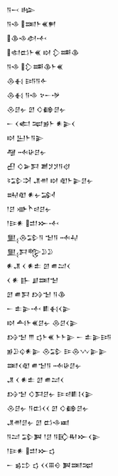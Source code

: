 <div class='block'>
<div class='line'>𒀀𒁁 𒈗</div>
<div class='line'>𒀀𒈾 𒌅𒈨𒌍𒂍</div>
<div class='line'>𒆠𒈾𒀠𒋾</div>
<div class='line'>𒊕𒆗𒈨𒌍 𒊭 𒁷𒌁𒆠</div>
<div class='line'>𒀀𒈾 𒁷𒌁𒆠𒈨𒌍</div>
<div class='line'>𒁲𒈬 𒅀𒀀𒅆</div>
<div class='line'>𒁲𒈬 𒀀𒈾 𒆳𒀸𒋩</div>
<div class='line'>𒊮𒆪𒉡 𒇻 𒄭𒂵𒆪𒉡</div>
<div class='line'>𒀸 𒌋𒅗 𒉈𒂊𒈨 𒀭𒉌𒌋</div>
<div class='line'>𒊭 𒌨𒈨𒀀𒉌</div>
<div class='line'>𒆷 𒁄𒄩𒆪𒉡</div>
<div class='line'>𒌷 𒄭𒅕𒁕 𒋢𒋡𒋡𒀀𒋼</div>
<div class='line'>𒂟𒁉𒋫 𒂗𒉣 𒊭 𒊏𒈨𒉌𒆪𒉡</div>
<div class='line'>𒊻𒊏 𒀭𒉡𒋆</div>
<div class='line'>𒁹𒆪 𒀝𒋻𒁀𒆪𒉡</div>
<div class='line'>𒁹𒄿𒀭 𒄥𒁍𒋾</div>
<div class='line'>𒅅𒁲𒁉𒀀 𒈠𒀀 𒁄𒄷</div>
<div class='line'>𒅅𒁕𒈜𒊒𒊒</div>
<div class='line'>𒀭𒂗 𒌋 𒀭𒉺 𒇻 𒌑𒁺𒌋</div>
<div class='line'>𒌋 𒀭 𒃲 𒋗𒌅𒈠</div>
<div class='line'>𒇻 𒌑𒁕 𒋳𒈠 𒀀𒆠</div>
<div class='line'>𒀸 𒉺𒉌𒋾 𒀾𒈬𒌋𒉌</div>
<div class='line'>𒊭 𒋀𒈨𒌍𒆪𒉡 𒁲𒆪𒌋𒉌</div>
<div class='line'>𒋳𒈠 𒐈 𒌓𒈨𒌍 𒈨𒈨𒉌 𒀸 𒉺𒉌𒅀</div>
<div class='line'>𒂊𒊒𒌒𒀭𒉌 𒊮𒁉 𒄿𒁲𒉼𒉌𒉌</div>
<div class='line'>𒌅𒌋𒊏 𒌑𒈠𒀀 𒁄𒄩𒆪𒉡</div>
<div class='line'>𒂗 𒌋 𒀭𒉺 𒇻 𒌑𒁺𒌋</div>
<div class='line'>𒋳𒈠 𒄭𒁕𒆪𒉡 𒄿𒁀𒀾𒋙𒌋𒉌</div>
<div class='line'>𒊮𒆪𒉡 𒀀𒆗𒌋𒌋 𒇻 𒄭𒂵𒆪𒉡</div>
<div class='line'>𒂗𒉣𒆪𒉡 𒇻 𒆗𒈾𒀜</div>
<div class='line'>𒀀𒁺 𒁉𒀉 𒁹𒆪 𒀀𒃼𒊑𒁍𒌋𒉌</div>
<div class='line'>𒁹𒄿𒀭 𒄥𒁍𒌓</div>
<div class='line'>𒀸 𒌗𒄞 𒌓 𒌋𒌋𒐋𒄰 𒀉𒌅𒉈</div>
</div>